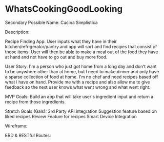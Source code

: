 # WhatsCookingGoodLooking
Secondary Possible Name: Cucina Simplistica

Description:

Recipe Finding App. User inputs what they have in their kitchen/refrigerator/pantry and app will sort and find recipes that consist of those items. User will then be able to make a meal out of the food they have at hand and not have to go out and buy more food.   

User Story: 
I'm a person who just got home from a long day and don't want to be anywhere other than at home, but I need to make dinner and only have a sparse collection of food at home. I'm no chef and need recipes based off what I have on hand. Provide me with a recipe and also allow me to give feedback so the next user knows what went wrong and what went right.

MVP Goals:
Build an app that will take user's ingredient input and return a recipe from those ingredients.

Stretch Goals (Gals):
  3rd Party API integration 
  Suggestion feature based on liked recipes
  Review Feature for recipes
  Smart Device Integration

Wireframe:

ERD & RESTful Routes:


